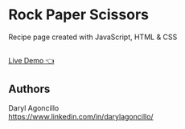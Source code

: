# Rock Paper Scissors

Recipe page created with JavaScript, HTML & CSS

##
[Live Demo 👈](https://darylagoncillo.github.io/rock-paper-scissors/)

## Authors

Daryl Agoncillo  
https://www.linkedin.com/in/darylagoncillo/
